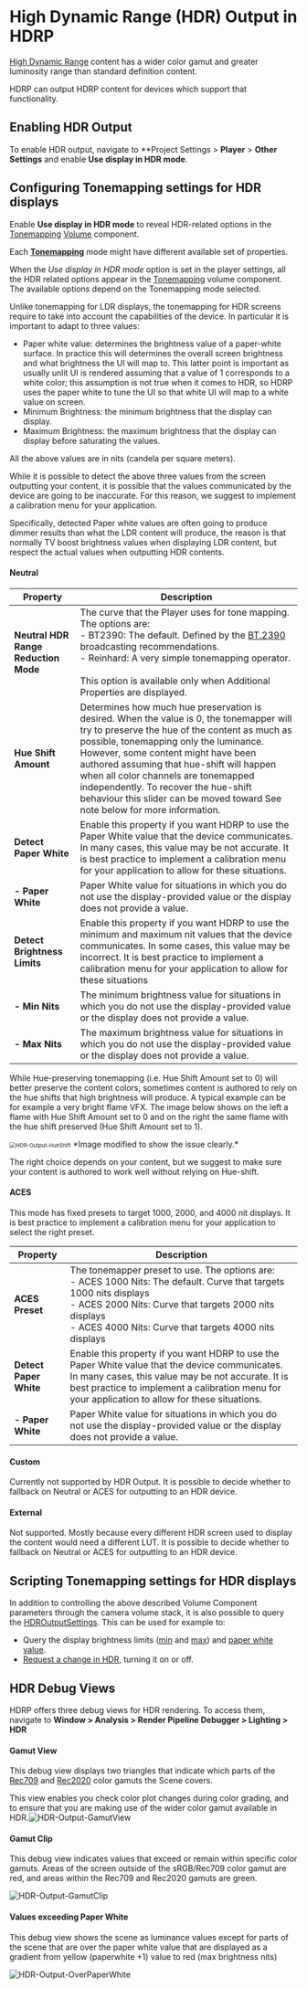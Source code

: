 # High Dynamic Range (HDR) Output in HDRP

[High Dynamic Range](https://en.wikipedia.org/wiki/High-dynamic-range_imaging) content has a wider color gamut and greater luminosity range than standard definition content.

HDRP can output HDRP content for devices which support that functionality.

## Enabling HDR Output

To enable HDR output, navigate to **Project Settings > **Player** > **Other Settings** and enable **Use display in HDR mode**.

## Configuring Tonemapping settings for HDR displays

Enable **Use display in HDR mode** to reveal HDR-related options in the [Tonemapping](https://github.com/Unity-Technologies/Graphics/pull/Post-Processing-Tonemapping.md) [Volume](https://docs.unity3d.com/Packages/com.unity.render-pipelines.high-definition@13.0/manual/Volumes.html) component.

Each **[Tonemapping](Post-Processing-Tonemapping.md)** mode might have different available set of properties.

When the *Use display in HDR mode* option is set in the player settings, all the HDR related options appear in the  [Tonemapping](Post-Processing-Tonemapping.md) volume component. The available options depend on the Tonemapping mode selected.

Unlike tonemapping for LDR displays, the tonemapping for HDR screens require to take into account the capabilities of the device. In particular it is important to adapt to three values:

- Paper white value: determines the brightness value of a paper-white surface. In practice this will determines the overall screen brightness and what brightness the UI will map to. This latter point is important as usually unlit UI is rendered assuming that a value of 1 corresponds to a white color; this assumption is not true when it comes to HDR, so HDRP uses the paper white to tune the UI so that white UI will map to a white value on screen.
- Minimum Brightness: the minimum brightness that the display can display.
- Maximum Brightness: the maximum brightness that the display can display before saturating the values.

All the above values are in nits (candela per square meters).

While it is possible to detect the above three values from the screen outputting your content, it is possible that the values communicated by the device are going to be inaccurate. For this reason, we suggest to implement a calibration menu for your application.

Specifically, detected Paper white values are often going to produce dimmer results than what the LDR content will produce, the reason is that normally TV boost brightness values when displaying LDR content, but respect the actual values when outputting HDR contents.

#### Neutral

| **Property**                         | **Description**                                              |
| ------------------------------------ | ------------------------------------------------------------ |
| **Neutral HDR Range Reduction Mode** | The curve that the Player uses for tone mapping. The options are:<br />- BT2390: The default. Defined by the [BT.2390](https://www.itu.int/pub/R-REP-BT.2390) broadcasting recommendations.<br />- Reinhard: A very simple tonemapping operator.<br /><br />This option is available only when Additional Properties are displayed. |
| **Hue Shift Amount**                 | Determines how much hue preservation is desired. When the value is 0, the tonemapper will try to preserve the hue of the content as much as possible, tonemapping only the luminance. However, some content might have been authored assuming that hue-shift will happen when all color channels are tonemapped independently. To recover the hue-shift behaviour this slider can be moved toward See note below for more information. |
| **Detect Paper White**               | Enable this property if you want HDRP to use the Paper White value that the device communicates. In many cases, this value may be not accurate. It is best practice to implement a calibration menu for your application to allow for these situations. |
| **- Paper White**                    | Paper White value for situations in which you do not use the display-provided value or the display does not provide a value. |
| **Detect Brightness Limits**         | Enable this property if you want HDRP to use the minimum and maximum nit values that the device communicates. In some cases, this value may be incorrect. It is best practice to implement a calibration menu for your application to allow for these situations |
| **- Min Nits**                       | The minimum brightness value for situations in which you do not use the display-provided value or the display does not provide a value. |
| **- Max Nits**                       | The maximum brightness value for situations in which you do not use the display-provided value or the display does not provide a value. |

While Hue-preserving tonemapping (i.e. Hue Shift Amount set to 0) will better preserve the content colors, sometimes content is authored to rely on the hue shifts that high brightness will produce. A typical example can be for example a very bright flame VFX. The image below shows on the left a flame with Hue Shift Amount set to 0 and on the right the same flame with the hue shift preserved (Hue Shift Amount set to 1).

 <img src="C:\Users\franc\Documents\Github\SRP\com.unity.render-pipelines.high-definition\Documentation~\Images\HDR-Output-HueShift.png" alt="HDR-Output-HueShift" style="zoom:67%;" />
*Image modified to show the issue clearly.*

The right choice depends on your content, but we suggest to make sure your content is authored to work well without relying on Hue-shift.

#### ACES

This mode has fixed presets to target 1000, 2000, and 4000 nit displays. It is best practice to implement a calibration menu for your application to select the right preset.

| **Property**           | **Description**                                              |
| ---------------------- | ------------------------------------------------------------ |
| **ACES Preset**        | The tonemapper preset to use. The options are:<br />- ACES 1000 Nits: The default. Curve that targets 1000 nits displays<br />- ACES 2000 Nits: Curve that targets 2000 nits displays<br />- ACES 4000 Nits: Curve that targets 4000 nits displays |
| **Detect Paper White** | Enable this property if you want HDRP to use the Paper White value that the device communicates. In many cases, this value may be not accurate. It is best practice to implement a calibration menu for your application to allow for these situations. |
| **- Paper White**      | Paper White value for situations in which you do not use the display-provided value or the display does not provide a value. |

#### Custom

Currently not supported by HDR Output. It is possible to decide whether to fallback on Neutral or ACES for outputting to an HDR device.

#### External

Not supported. Mostly because every different HDR screen used to display the content would need a different LUT. It is possible to decide whether to fallback on Neutral or ACES for outputting to an HDR device.

## Scripting Tonemapping settings for HDR displays

In addition to controlling the above described Volume Component parameters through the camera volume stack, it is also possible to query the [HDROutputSettings](https://docs.unity3d.com/ScriptReference/HDROutputSettings.html). This can be used for example to:

- Query the display brightness limits ([min](https://docs.unity3d.com/ScriptReference/HDROutputSettings-minToneMapLuminance.htmlhttps://docs.unity3d.com/ScriptReference/HDROutputSettings-minToneMapLuminance.html) and [max](https://docs.unity3d.com/ScriptReference/HDROutputSettings-maxToneMapLuminance.html)) and [paper white value](https://docs.unity3d.com/ScriptReference/HDROutputSettings-paperWhiteNits.html).
- [Request a change in HDR](https://docs.unity3d.com/ScriptReference/HDROutputSettings.RequestHDRModeChange.html), turning it on or off.

## HDR Debug Views

HDRP offers three debug views for HDR rendering. To access them, navigate to **Window > Analysis > Render Pipeline Debugger > Lighting > HDR**

#### Gamut View

This debug view displays two triangles that indicate which parts of the [Rec709](https://en.wikipedia.org/wiki/Rec._709) and [Rec2020](https://en.wikipedia.org/wiki/Rec._2020) color gamuts the Scene covers.

This view enables you check color plot changes during color grading, and to ensure that you are making use of the wider color gamut available in HDR.![HDR-Output-GamutView](C:\Users\franc\Documents\Github\SRP\com.unity.render-pipelines.high-definition\Documentation~\Images\HDR-Output-GamutView.png)

#### Gamut Clip

This debug view indicates values that exceed or remain within specific color gamuts. Areas of the screen outside of the sRGB/Rec709 color gamut are red, and areas within the Rec709 and Rec2020 gamuts are green.

![HDR-Output-GamutClip](C:\Users\franc\Documents\Github\SRP\com.unity.render-pipelines.high-definition\Documentation~\Images\HDR-Output-GamutClip.png)



#### Values exceeding Paper White

This debug view shows the scene as luminance values except for parts of the scene that are over the paper white value that are displayed as a gradient from yellow (paperwhite +1) value to red (max brightness nits)

![HDR-Output-OverPaperWhite](C:\Users\franc\Documents\Github\SRP\com.unity.render-pipelines.high-definition\Documentation~\Images\HDR-Output-OverPaperWhite.png)
